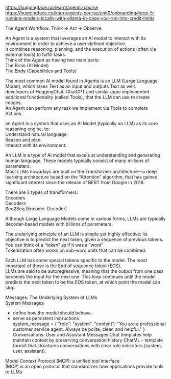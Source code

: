 https://huggingface.co/learn/agents-course
https://huggingface.co/learn/agents-course/unit0/onboarding#step-5-running-models-locally-with-ollama-in-case-you-run-into-credit-limits

The Agent Workflow:
Think → Act → Observe.

An Agent is a system that leverages an AI model to interact with its environment in order to achieve a user-defined objective.  
It combines reasoning, planning, and the execution of actions (often via external tools) to fulfill tasks.  
Think of the Agent as having two main parts:  
    The Brain (AI Model)  
    The Body (Capabilities and Tools)  


The most common AI model found in Agents is an LLM (Large Language Model), which takes Text as an input and outputs Text as well.  
developers of HuggingChat, ChatGPT and similar apps implemented additional functionality (called Tools), that the LLM can use to create images.  
An Agent can perform any task we implement via Tools to complete Actions.  

 an Agent is a system that uses an AI Model (typically an LLM) as its core reasoning engine, to:  
 Understand natural language:  
 Reason and plan:  
 Interact with its environment:  

 An LLM is a type of AI model that excels at understanding and generating human language. These models typically consist of many millions of parameters.  
 Most LLMs nowadays are built on the Transformer architecture—a deep learning architecture based on the “Attention” algorithm, that has gained significant interest since the release of BERT from Google in 2018.  

There are 3 types of transformers:  
Encoders  
Decoders  
Seq2Seq (Encoder–Decoder)  

Although Large Language Models come in various forms, LLMs are typically decoder-based models with billions of parameters.

The underlying principle of an LLM is simple yet highly effective: its objective is to predict the next token, given a sequence of previous tokens.  
You can think of a “token” as if it was a “word”  
Tokenization often works on sub-word units that can be combined.  

Each LLM has some special tokens specific to the model.  The most important of those is the End of sequence token (EOS).  
LLMs are said to be autoregressive, meaning that the output from one pass becomes the input for the next one. This loop continues until the model predicts the next token to be the EOS token, at which point the model can stop.

Messages: The Underlying System of LLMs  
System Messages  
 -  define how the model should behave.
 -  serve as persistent instructions  
system_message = {
    "role": "system",
    "content": "You are a professional customer service agent. Always be polite, clear, and helpful."
}  
Conversations: User and Assistant Messages
Chat templates help maintain context by preserving conversation history
ChatML - template format that structures conversations with clear role indicators (system, user, assistant).

Model Context Protocol (MCP): a unified tool interface  
(MCP) is an open protocol that standardizes how applications provide tools to LLMs  

